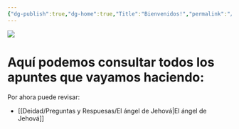 ```yaml
---
{"dg-publish":true,"dg-home":true,"Title":"Bienvenidos!","permalink":"/home/","tags":["gardenEntry"],"dgPassFrontmatter":true}
---
```


![](https://iebcentro.com.ar/wp-content/uploads/2017/03/biblestudies.jpg)
# Aquí podemos consultar todos los apuntes que vayamos haciendo:

Por ahora puede revisar: 

- [[Deidad/Preguntas y Respuesas/El ángel de Jehová\|El ángel de Jehová]]
